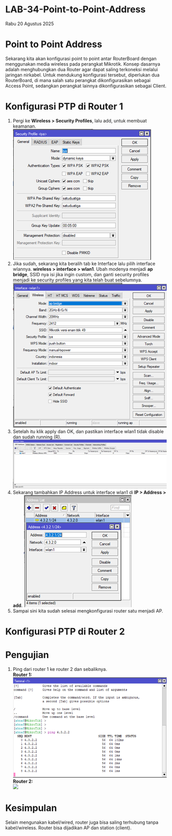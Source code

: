 # LAB-34-Point-to-Point-Address
Rabu 20 Agustus 2025
  
# Point to Point Address
  Sekarang kita akan konfigurasi point to point antar RouterBoard dengan menggunakan media wireless pada perangkat Mikrotik. Konsep dasarnya adalah menghubungkan dua Router agar dapat saling terkoneksi melalui jaringan nirkabel. Untuk mendukung konfigurasi tersebut, diperlukan dua RouterBoard, di mana salah satu perangkat dikonfigurasikan sebagai Access Point, sedangkan perangkat lainnya dikonfigurasikan sebagai Client.  

# Konfigurasi PTP di Router 1
  1. Pergi ke **Wireless > Security Profiles**, lalu add, untuk membuat keamanan.
  ![](IMAGES/ptp1.png)  
  2. Jika sudah, sekarang kita beralih tab ke Interface lalu pilih interface wlannya. **wireless > interface > wlan1**. Ubah modenya menjadi **ap bridge**, SSID nya isi jika ingin custom, dan ganti security profiles menjadi ke security profiles yang kita telah buat sebelumnya.  
  ![](IMAGES/ptp2.png)  
  3. Setelah itu klik apply dan OK, dan pastikan interface wlan1 tidak disable dan sudah running (R).
  ![](IMAGES/ptp3.png)  
  4. Sekarang tambahkan IP Address untuk interface wlan1 di **IP > Address > add**.
  ![](IMAGES/ptp4.png)
  5. Sampai sini kita sudah selesai mengkonfigurasi router satu menjadi AP.

# Konfigurasi PTP di Router 2

# Pengujian
  1. Ping dari router 1 ke router 2 dan sebaliknya.  
     **Router 1:**  
     ![](IMAGES/ping.png)  
     **Router 2:**  
     ![](IMAGES/)
       
# Kesimpulan
  Selain mengunakan kabel/wired, router juga bisa saling terhubung tanpa kabel/wireless. Router bisa dijadikan AP dan station (client).  
